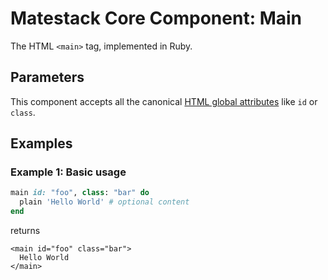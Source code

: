 # Matestack Core Component: Main

The HTML `<main>` tag, implemented in Ruby.

## Parameters

This component accepts all the canonical [HTML global attributes](https://www.w3schools.com/tags/ref_standardattributes.asp) like `id` or `class`.

## Examples

### Example 1: Basic usage

```ruby
main id: "foo", class: "bar" do
  plain 'Hello World' # optional content
end
```

returns

```markup
<main id="foo" class="bar">
  Hello World
</main>
```

